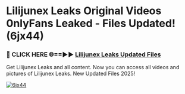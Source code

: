 # Lilijunex Leaks Original Videos 0nlyFans Leaked - Files Updated! (6jx44)

<h3>🔴 CLICK HERE 🌐==►► <a href="https://tinyurl.com/x26r9saj" rel="nofollow">Lilijunex Leaks Updated Files</a></h3>

Get Lilijunex Leaks and all content. Now you can access all videos and pictures of Lilijunex Leaks. New Updated Files 2025!

[![6jx44](https://i.imgur.com/LkgZPqh.gif)](https://tinyurl.com/x26r9saj)

